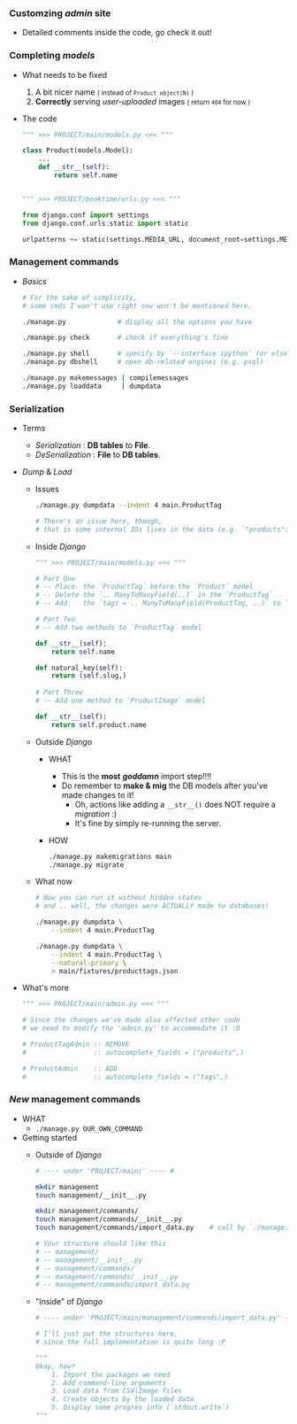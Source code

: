 
### Customzing *admin* site
- Detailed comments inside the code, go check it out!

### Completing *models* 
- What needs to be fixed
    1. A bit nicer name <small>( instead of ```Product object(N)``` )</small>
    2. **Correctly** serving *user-uploaded* images <small>( return ```404``` for now )</small>
- The code

    ```python
    """ >>> PROJECT/main/models.py <<< """

    class Product(models.Model):
        ...
        def __str__(self):
            return self.name


    """ >>> PROJECT/booktime/urls.py <<< """
    
    from django.conf import settings
    from django.conf.urls.static import static
    
    urlpatterns += static(settings.MEDIA_URL, document_root=settings.MEDIA_ROOT)
    ```
    
### Management commands
- *Basics*

    ```bash
    # For the sake of simplicity, 
    # some cmds I won't use right now won't be mentioned here.

    ./manage.py             # display all the options you have

    ./manage.py check       # check if everything's fine
    
    ./manage.py shell       # specify by `--interface ipython` (or else)
    ./manage.py dbshell     # open db-related engines (e.g. psql)

    ./manage.py makemessages | compilemessages
    ./manage.py loaddata     | dumpdata
    ```

### Serialization
- Terms
    - *Serialization* : **DB tables** to **File**.
    - *DeSerialization* : **File** to **DB tables**.
- *Dump* & *Load*
    - Issues

        ```bash
        ./manage.py dumpdata --indent 4 main.ProductTag

        # There's an issue here, though,
        # that is some internal IDs lives in the data (e.g. `"products": [4]`)
        ```

    - Inside *Django*

        ```python
        """ >>> PROJECT/main/models.py <<< """

        # Part One
        # -- Place  the `ProductTag` before the `Product` model
        # -- Delete the `.. ManyToManyField(..)` in the `ProductTag`
        # -- Add    the `tags = .. ManyToManyField(ProductTag, ..)` to `Product`

        # Part Two 
        # -- Add two methods to `ProductTag` model

        def __str__(self):
            return self.name 

        def natural_key(self):
            return (self.slug,)
            
        # Part Three
        # -- Add one method to `ProductImage` model
        
        def __str__(self):
            return self.product.name
        ```

    - Outside *Django*
        - WHAT
            - This is the **most** ***goddamn*** import step!!!!
            - Do remember to **make & mig** the DB models after you've made changes to it!
                - Oh, actions like adding a ```__str__()``` does NOT require a *migration* :)
                - It's fine by simply re-running the server.
        - HOW
            
            ```bash
            ./manage.py makemigrations main
            ./manage.py migrate
            ```

    - What now

        ```bash
        # Now you can run it without hidden states
        # and .. well, the changes were ACTUALLY made to databases!
        
        ./manage.py dumpdata \
            --indent 4 main.ProductTag

        ./manage.py dumpdata \
            --indent 4 main.ProductTag \
            --natural-primary \
            > main/fixtures/producttags.json
        ```

- What's more

    ```python
    """ >>> PROJECT/main/admin.py <<< """

    # Since the changes we've made also affected other code
    # we need to modify the 'admin.py' to accommodate it :D

    # ProductTagAdmin :: REMOVE 
    #                 :: autocomplete_fields = ("products",)
    
    # ProductAdmin    :: ADD 
    #                 :: autocomplete_fields = ("tags",)
    ```
    
### *New* management commands
- WHAT
    - ```./manage.py OUR_OWN_COMMAND```
- Getting started
    - Outside of *Django*

        ```bash
        # ---- under 'PROJECT/main/' ---- #

        mkdir management
        touch management/__init__.py 

        mkdir management/commands/
        touch management/commands/__init__.py       
        touch management/commands/import_data.py    # call by `./manage.py import_data`

        # Your structure should like this
        # -- management/
        # -- management/__init__.py
        # -- management/commands/
        # -- management/commands/__init__.py    
        # -- management/commands/import_data.py 
        ```
    
    - "Inside" of *Django*

        ```python
        # ---- under 'PROJECT/main/management/commands/import_data.py' ---- #
        
        # I'll just put the structures here,
        # since the full implementation is quite long :P

        """ 
        Okay, how?
            1. Import the packages we need
            2. Add command-line arguments  
            3. Load data from CSV|Image files
            4. Create objects by the loaded data
            5. Display some progres info (`stdout.write`)
        """
        ```
